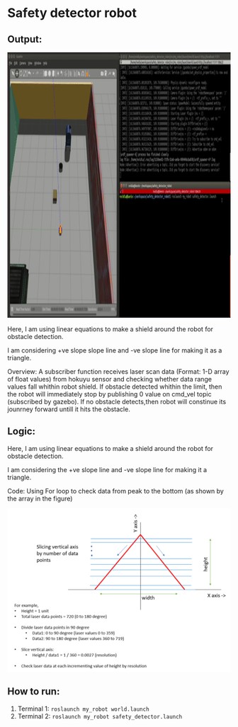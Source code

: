 # Safety detector robot

## Output:

<img src="https://github.com/kvnptl/safety_detector_robot/blob/main/results/obstacle_detector_demo.gif" width="1080" height="600"/>

Here, I am using linear equations to make a shield around the robot for obstacle detection.

I am considering +ve slope slope line and -ve slope line for making it as a triangle.

Overview: A subscriber function receives laser scan data (Format: 1-D array of float values) from hokuyu sensor and checking whether data range values fall whithin robot shield. If obstacle detected whithin the limit, then the robot will immediately stop by publishing 0 value on cmd_vel topic (subscribed by gazebo). If no obstacle detects,then robot will constinue its jounrney forward untill it hits the obstacle.

## Logic:
Here, I am using linear equations to make a shield around the robot for obstacle detection.

I am considering the +ve slope line and -ve slope line for making it a triangle.

Code: Using For loop to check data from peak to the bottom (as shown by the array in the figure)

![algo](https://github.com/kvnptl/safety_detector_robot/blob/main/results/logic_overview.png)

## How to run:

1. Terminal 1: `roslaunch my_robot world.launch`
2. Terminal 2: `roslaunch my_robot safety_detector.launch`
